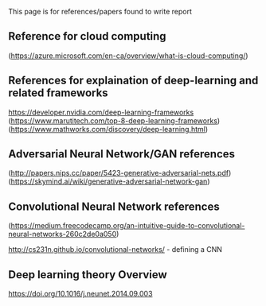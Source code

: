 This page is for references/papers found to write report 

## Reference for cloud computing 
(https://azure.microsoft.com/en-ca/overview/what-is-cloud-computing/)

## References for explaination of deep-learning and related frameworks  
https://developer.nvidia.com/deep-learning-frameworks
(https://www.marutitech.com/top-8-deep-learning-frameworks)
(https://www.mathworks.com/discovery/deep-learning.html)

## Adversarial Neural Network/GAN references 
(http://papers.nips.cc/paper/5423-generative-adversarial-nets.pdf)
(https://skymind.ai/wiki/generative-adversarial-network-gan)

## Convolutional Neural Network references 
(https://medium.freecodecamp.org/an-intuitive-guide-to-convolutional-neural-networks-260c2de0a050) 

http://cs231n.github.io/convolutional-networks/ - defining a CNN 

## Deep learning theory Overview 
https://doi.org/10.1016/j.neunet.2014.09.003
